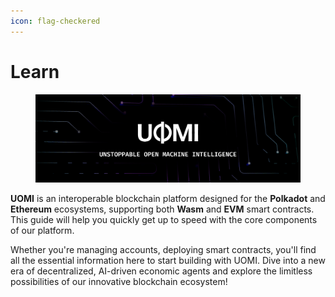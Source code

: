 ```yaml
---
icon: flag-checkered
---
```


# Learn

<figure><img src=".gitbook/assets/BANNER_UOMI3_1500x500.jpg" alt=""><figcaption></figcaption></figure>

**UOMI** is an interoperable blockchain platform designed for the **Polkadot** and **Ethereum** ecosystems, supporting both **Wasm** and **EVM** smart contracts. This guide will help you quickly get up to speed with the core components of our platform.

Whether you're managing accounts, deploying smart contracts, you'll find all the essential information here to start building with UOMI. Dive into a new era of decentralized, AI-driven economic agents and explore the limitless possibilities of our innovative blockchain ecosystem!

